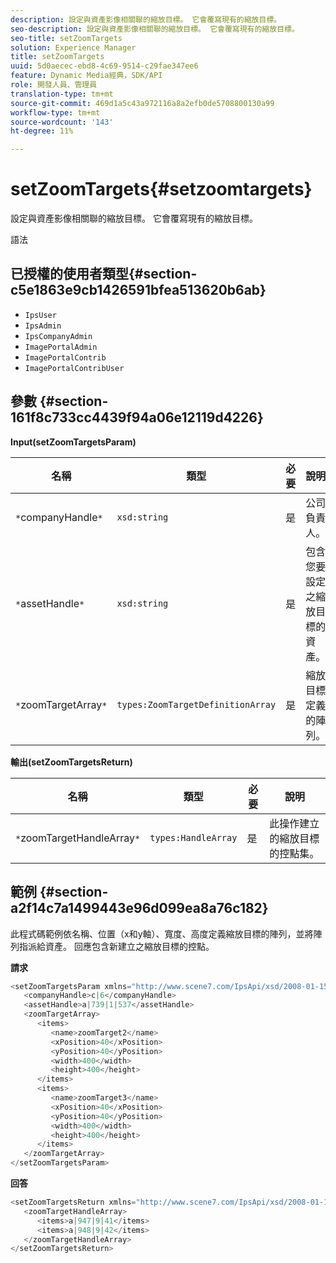 ```yaml
---
description: 設定與資產影像相關聯的縮放目標。 它會覆寫現有的縮放目標。
seo-description: 設定與資產影像相關聯的縮放目標。 它會覆寫現有的縮放目標。
seo-title: setZoomTargets
solution: Experience Manager
title: setZoomTargets
uuid: 5d0aecec-ebd8-4c69-9514-c29fae347ee6
feature: Dynamic Media經典，SDK/API
role: 開發人員、管理員
translation-type: tm+mt
source-git-commit: 469d1a5c43a972116a8a2efb0de5708800130a99
workflow-type: tm+mt
source-wordcount: '143'
ht-degree: 11%

---
```



# setZoomTargets{#setzoomtargets}

設定與資產影像相關聯的縮放目標。 它會覆寫現有的縮放目標。

語法

## 已授權的使用者類型{#section-c5e1863e9cb1426591bfea513620b6ab}

* `IpsUser`
* `IpsAdmin`
* `IpsCompanyAdmin`
* `ImagePortalAdmin`
* `ImagePortalContrib`
* `ImagePortalContribUser`

## 參數 {#section-161f8c733cc4439f94a06e12119d4226}

**Input(setZoomTargetsParam)**

| 名稱 | 類型 | 必要 | 說明 |
|---|---|---|---|
| `*`companyHandle`*` | `xsd:string` | 是 | 公司負責人。 |
| `*`assetHandle`*` | `xsd:string` | 是 | 包含您要設定之縮放目標的資產。 |
| `*`zoomTargetArray`*` | `types:ZoomTargetDefinitionArray` | 是 | 縮放目標定義的陣列。 |

**輸出(setZoomTargetsReturn)**

| 名稱 | 類型 | 必要 | 說明 |
|---|---|---|---|
| `*`zoomTargetHandleArray`*` | `types:HandleArray` | 是 | 此操作建立的縮放目標的控點集。 |

## 範例 {#section-a2f14c7a1499443e96d099ea8a76c182}

此程式碼範例依名稱、位置（x和y軸）、寬度、高度定義縮放目標的陣列，並將陣列指派給資產。 回應包含新建立之縮放目標的控點。

**請求**

```java
<setZoomTargetsParam xmlns="http://www.scene7.com/IpsApi/xsd/2008-01-15">
   <companyHandle>c|6</companyHandle>
   <assetHandle>a|739|1|537</assetHandle>
   <zoomTargetArray>
      <items>
         <name>zoomTarget2</name>
         <xPosition>40</xPosition>
         <yPosition>40</yPosition>
         <width>400</width>
         <height>400</height>
      </items>
      <items>
         <name>zoomTarget3</name>
         <xPosition>40</xPosition>
         <yPosition>40</yPosition>
         <width>400</width>
         <height>400</height>
      </items>
   </zoomTargetArray>
</setZoomTargetsParam>
```

**回答**

```java
<setZoomTargetsReturn xmlns="http://www.scene7.com/IpsApi/xsd/2008-01-15">
   <zoomTargetHandleArray>
      <items>a|947|9|41</items>
      <items>a|948|9|42</items>
   </zoomTargetHandleArray>
</setZoomTargetsReturn>
```

